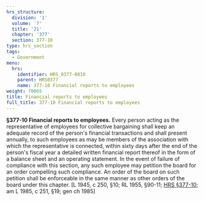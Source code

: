 ```yaml
---
hrs_structure:
  division: '1'
  volume: '7'
  title: '21'
  chapter: '377'
  section: 377-10
type: hrs_section
tags:
  - Government
menu:
  hrs:
    identifier: HRS_0377-0010
    parent: HRS0377
    name: 377-10 Financial reports to employees
weight: 70065
title: Financial reports to employees
full_title: 377-10 Financial reports to employees
---
```

**§377-10 Financial reports to employees.** Every person acting as the representative of employees for collective bargaining shall keep an adequate record of the person's financial transactions and shall present annually, to such employees as may be members of the association with which the representative is connected, within sixty days after the end of the person's fiscal year a detailed written financial report thereof in the form of a balance sheet and an operating statement. In the event of failure of compliance with this section, any such employee may petition the board for an order compelling such compliance. An order of the board on such petition shall be enforceable in the same manner as other orders of the board under this chapter. [L 1945, c 250, §10; RL 1955, §90-11; [HRS §377-10](/title-21/chapter-377/section-377-10/); am L 1985, c 251, §19; gen ch 1985]